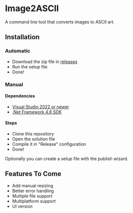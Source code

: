 # Image2ASCII
A command line tool that converts images to ASCII art.

## Installation

### Automatic
- Download the zip file in [releases](https://github.com/obvMellow/Image2ASCII/releases)
- Run the setup file
- Done!

### Manual

#### Dependencies
- [Visual Studio 2022 or newer](https://visualstudio.microsoft.com)
- [.Net Framework 4.8 SDK](https://dotnet.microsoft.com/download/dotnet-framework/net48)

#### Steps
- Clone this repository
- Open the solution file
- Compile it in "Release" configuration
- Done!

Optionally you can create a setup file with the publish wizard.

## Features To Come
- Add manual resizing
- Better error handling
- Multiple file support
- Multiplatform support
- UI version

